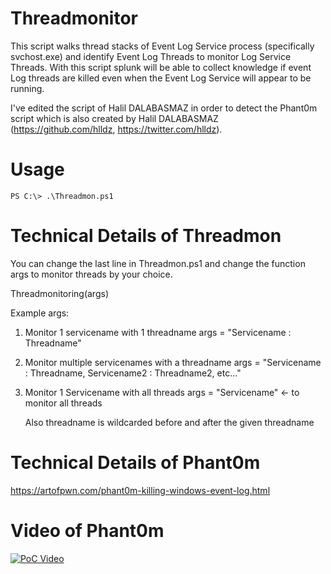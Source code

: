 # Threadmonitor
This script walks thread stacks of Event Log Service process (specifically svchost.exe) and identify Event Log Threads to monitor Log Service Threads. 
With this script splunk will be able to collect knowledge if event Log threads are killed even when the Event Log Service will appear to be running. 

I've edited the script of Halil DALABASMAZ in order to detect the Phant0m script which is also created by Halil DALABASMAZ (https://github.com/hlldz, https://twitter.com/hlldz).

# Usage

```
PS C:\> .\Threadmon.ps1

```

# Technical Details of Threadmon
You can change the last line in Threadmon.ps1 and change the function args to monitor threads by your choice.

Threadmonitoring(args)

Example args:
1. Monitor 1 servicename with 1 threadname
args = "Servicename : Threadname"
2. Monitor multiple servicenames with a threadname
args = "Servicename : Threadname, Servicename2 : Threadname2, etc..."
3. Monitor 1 Servicename with all threads
args = "Servicename" <- to monitor all threads

	Also threadname is wildcarded before and after the given threadname

# Technical Details of Phant0m
https://artofpwn.com/phant0m-killing-windows-event-log.html

# Video of Phant0m
[![PoC Video](https://i.ytimg.com/vi/PF0-tZWCmpc/maxresdefault.jpg)](https://www.youtube.com/watch?v=PF0-tZWCmpc)


